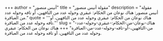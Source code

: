 +++
author = "أنيس منصور"
title = "مقولة أنيس منصور"
description = "مقولة أنيس منصور: هناك نوعان من الحكام: عبقري وحوله عدد من التافهين، أو تافه وحوله عدد من العباقرة."
quote = '''هناك نوعان من الحكام: عبقري وحوله عدد من التافهين، أو تافه وحوله عدد من العباقرة.'''
slug = "هناك-نوعان-من-الحكام:-عبقري-وحوله-عدد-من-التافهين،-أو-تافه-وحوله-عدد-من-العباقرة"
+++
هناك نوعان من الحكام: عبقري وحوله عدد من التافهين، أو تافه وحوله عدد من العباقرة.
